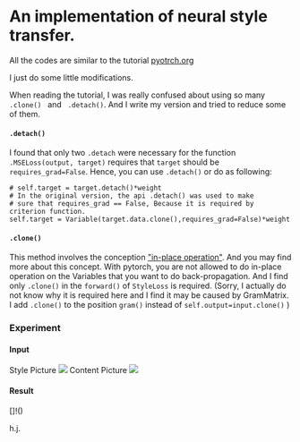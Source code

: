 # An implementation of neural style transfer.
All the codes are similar to the tutorial [pyotrch.org](http://pytorch.org/) 

I just do some little modifications.

When reading the tutorial, I was really confused about using so many ```.clone() ``` and ``` .detach()```.
And I write my version and tried to reduce some of them.
#### ```.detach()```
I found that only two ```.detach``` were necessary for the function ```.MSELoss(output, target)``` requires that 
``` target ``` should be ``` requires_grad=False ```. Hence, you can use ```.detach()``` or do as following:

```
# self.target = target.detach()*weight
# In the original version, the api .detach() was used to make
# sure that requires_grad == False, Because it is required by criterion function.
self.target = Variable(target.data.clone(),requires_grad=False)*weight
```

#### ```.clone()```
This method involves the conception ["in-place operation"](http://deeplearning.net/software/theano_versions/dev/extending/inplace.html).
And you may find more about this concept.
With pytorch, you are not allowed to do in-place operation on the Variables that you want to do back-propagation.
And I find only ```.clone()``` in the ``` forward() ``` of ```StyleLoss``` is required.
(Sorry, I actually do not know why it is required here and I find it may be caused by GramMatrix. I add ```.clone()``` to the position ```gram()``` instead of ```self.output=input.clone()``` )

### Experiment
#### Input
Style Picture
![](https://github.com/huijianpzh/segmentation-models/blob/master/simple_style_transfer/data/dancing.jpg)
Content Picture
![](https://github.com/huijianpzh/segmentation-models/blob/master/simple_style_transfer/data/picasso.jpg)
#### Result
[]!()

h.j.
